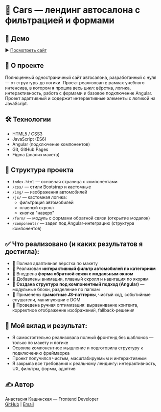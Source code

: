 # 🚗 Cars — лендинг автосалона с фильтрацией и формами

## 🔗 Демо
▶ [Посмотреть сайт](https://anastezia-drgru-22.github.io/cars/)

## 📌 О проекте
Полноценный одностраничный сайт автосалона, разработанный с нуля — от структуры до логики. Проект реализован в рамках учебного интенсива, в котором я прошла весь цикл: вёрстка, логика, интерактивность, работа с формами и базовое подключение Angular. Проект адаптивный и содержит интерактивные элементы с логикой на JavaScript.

## 🛠 Технологии
- HTML5 / CSS3  
- JavaScript (ES6)  
- Angular (подключение компонентов)
- Git, GitHub Pages  
- Figma (анализ макета)

## 📁 Структура проекта
- `index.html` — основная страница с компонентами
- `/css/` — стили Bootstrap и кастомные
- `/img/` — изображения автомобилей
- `/js/` — кастомная логика:
  - фильтрация автомобилей
  - плавный скролл
  - кнопка "наверх"
- `/form/` — модуль с формами обратной связи (открытие модалок)
- `/components/` — задел под Angular-интеграцию (структура компонентов)

## ✅ Что реализовано (и каких результатов я достигла):

- 🔹 Полная адаптивная вёрстка по макету
- 🔹 Реализован **интерактивный фильтр автомобилей по категориям**
- 🔹 Внедрена **форма обратной связи с модальным окном**
- 🔹 Добавлены анимации, плавный скролл и навигация по якорям
- 🔹 **Создана структура под компонентный подход (Angular)** — модульные блоки, разделение по папкам
- 🔹 Применены **грамотные JS-паттерны**, чистый код, событийные слушатели, манипуляции с DOM
- 🔹 Проведена ручная оптимизация: выравнивание контента, корректное отображение изображений, fallback-решения

## 🎯 Мой вклад и результат:
- Я самостоятельно реализовала полный фронтенд без шаблонов — только по макету и логике
- Освоила компонентное мышление и подготовила структуру к подключению фреймворка
- Проект получился чистым, масштабируемым и интерактивным
- Я закрыла все требования к реальному лендингу: интерактивность, UX, фильтры, формы, адаптив


## ✍️ Автор
Анастасия Кашинская — Frontend Developer  
[GitHub](https://github.com/Anastezia-drgru-22) | [Email](mailto:nastya-kashinskaya@yandex.ru)
